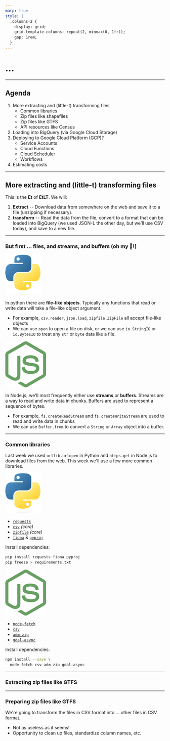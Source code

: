 ```yaml
---
marp: true
style: |
  .columns-2 {
    display: grid;
    grid-template-columns: repeat(2, minmax(0, 1fr));
    gap: 1rem;
  }
---
```


# ...

---

## Agenda

1.  More extracting and (little-t) transforming files
    * Common libraries
    * Zip files like shapefiles
    * Zip files like GTFS
    * API resources like Census
2.  Loading into BigQuery (via Google Cloud Storage)
3.  Deploying to Google Cloud Platform (GCP)?
    * Service Accounts
    * Cloud Functions
    * Cloud Scheduler
    * Workflows
4.  Estimating costs

---

## More extracting and (little-t) transforming files

This is the **Et** of **EtLT**. We will:
1.  **Extract** -- Download data from somewhere on the web and save it to a file (unzipping if necessary).
3.  **transform** -- Read the data from the file, convert to a format that can be loaded into BigQuery (we used JSON-L the other day, but we'll use CSV today), and save to a new file.

<!-- We're going to prepare a bunch of different file types for loading into BigQuery. Specifically, we'll be working with:
- GTFS (General Transit Feed Specification) feeds
- Decenial census data from the census API
- Shapefiles from the Census Bureau
-->

---

### But first ... files, and streams, and buffers (oh my 🦁!)

<div class="columns-2">
<div>

![Python h:32](images/Python_icon.png)

In python there are **file-like objects**. Typically any functions that read or write data will take a file-like object argument.
- For example, `csv.reader`, `json.load`, `zipfile.ZipFile` all accept file-like objects
- We can use `open` to open a file on disk, or we can use `io.StringIO` or `io.BytesIO` to treat any `str` or `byte` data like a file.

</div>
<div>

![Node.js h:32](images/Node.js_icon.png)

In Node.js, we'll most frequently either use **streams** or **buffers**. Streams are a way to read and write data in chunks.  Buffers are used to represent a sequence of bytes.
- For example, `fs.createReadStream` and `fs.createWriteStream` are used to read and write data in chunks
- We can use `Buffer.from` to convert a `String` or `Array` object into a buffer.


</div>
</div>

---

### Common libraries

Last week we used `urllib.urlopen` in Python and `https.get` in Node.js to download files from the web.  This week we'll use a few more common libraries.

<div class="columns-2">
<div>

![Python h:32](images/Python_icon.png)

* [`requests`](https://requests.readthedocs.io/en/master/)
* [`csv`](https://docs.python.org/3/library/csv.html) _(core)_
* [`zipfile`](https://docs.python.org/3/library/zipfile.html) _(core)_
* [`fiona`](https://fiona.readthedocs.io/en/latest/) & [`pyproj`](https://pypi.org/project/pyproj/)

Install dependencies:
```bash
pip install requests fiona pyproj
pip freeze > requirements.txt
```

</div>
<div>

![Node.js h:32](images/Node.js_icon.png)

* [`node-fetch`](https://www.npmjs.com/package/node-fetch)
* [`csv`](https://www.npmjs.com/package/csv)
* [`adm-zip`](https://www.npmjs.com/package/adm-zip)
* [`gdal-async`](https://www.npmjs.com/package/gdal-async)

Install dependencies:
```bash
npm install --save \
  node-fetch csv adm-zip gdal-async
```

</div>
</div>

---

### Extracting zip files like GTFS

---

### Preparing zip files like GTFS

We're going to transform the files in CSV format into ... other files in CSV format.

* Not as useless as it seems!
* Opportunity to clean up files, standardize column names, etc.

<!-- Some of you may have already run into the fact that PostgreSQL's copy chokes on some of the GTFS files from SEPTA. This is not uncommon. Many GTFS feeds have validation errors because of how they were generated. We have to deal with it (though we should get in touch with data producers and let them know about data quality issues when we can). -->